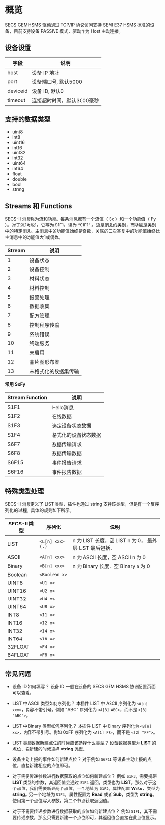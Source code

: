 # 概览

SECS GEM HSMS 驱动通过 TCP/IP 协议访问支持 SEMI E37 HSMS 标准的设备，目前支持设备 PASSIVE 模式，驱动作为 Host 主动连接。

## 设备设置

| 字段     | 说明                       |
| -------- | -------------------------- |
| host     | 设备 IP 地址               |
| port     | 设备端口号, 默认5000       |
| deviceid | 设备 ID, 默认0             |
| timeout  | 连接超时时间，默认3000毫秒 |

## 支持的数据类型

* uint8
* int8
* uint16
* int16
* uint32
* int32
* uint64
* int64
* float
* double
* bool
* string

## Streams 和 Functions

SECS-II 消息称为流和功能。每条消息都有一个流值（ Sx ）和一个功能值（ Fy ）。对于流1功能1，它写为 S1F1，读为 “S1F1” 。流是消息的类别，而功能是类别中的特定消息。主消息中的功能值始终是奇数，关联的二次答复中的功能值始终比主消息中的功能值大1或偶数。

| Stream | 说明                 |
| ------ | -------------------- |
| 1      | 设备状态             |
| 2      | 设备控制             |
| 3      | 材料状态             |
| 4      | 材料控制             |
| 5      | 报警处理             |
| 6      | 数据收集             |
| 7      | 配方管理             |
| 8      | 控制程序传输         |
| 9      | 系统错误             |
| 10     | 终端服务             |
| 11     | 未启用               |
| 12     | 晶片图形布置         |
| 13     | 未格式化的数据集传输 |


**常用 SxFy**

| Stream Function | 说明                 |
| --------------- | -------------------- |
| S1F1            | Hello消息            |
| S1F2            | 在线数据             |
| S1F3            | 选定设备状态数据     |
| S1F4            | 格式化的设备状态数据 |
| S6F7            | 数据传输请求         |
| S6F8            | 数据传输数据         |
| S6F15           | 事件报告请求         |
| S6F16           | 事件报告数据         |


## 特殊类型处理

SECS-II 消息定义了 LIST 类型，插件也通过 string 支持该类型，但是有一个反序列化的过程，具体的规则如下所示。

| SECS-II 类型 | 序列化          | 说明                                                      |
| ------------ | --------------- | --------------------------------------------------------- |
| LIST         | `<L[n] xxx>(.)` | n 为 LIST 长度，空 LIST n 为 0， 最外层 LIST 最后包括 *.* |
| ASCII        | `<A[n] xxx> `   | n 为 ASCII 长度，空 ASCII n 为 0                          |
| Binary       | `<B[n] xxx> `   | n 为 BInary 长度，空 BInary n 为 0                        |
| Boolean      | `<Boolean x> `  |                                                           |
| UINT8        | `<U1 x> `       |                                                           |
| UINT16       | `<U2 x> `       |                                                           |
| UINT32       | `<U4 x> `       |                                                           |
| UINT64       | `<U8 x> `       |                                                           |
| INT8         | `<I1 x> `       |                                                           |
| INT16        | `<I2 x> `       |                                                           |
| INT32        | `<I4 x> `       |                                                           |
| INT64        | `<I8 x> `       |                                                           |
| 32FLOAT      | `<F4 x> `       |                                                           |
| 64FLOAT      | `<F8 x> `       |                                                           |

## 常见问题
* 设备 ID 如何填写？
设备 ID 一般在设备的 SECS GEM HSMS 协议配置页面可以查看。

* LIST 中 ASCII 类型如何序列化？
本插件 LIST 中 ASCII 序列化为 `<A[n] xxx>`，内容不带引号。例如 "ABC" 序列化为 `<A[3] ABC>`，而不是 `<[3] "ABC">`。

* LIST 中 Binary 类型如何序列化？
本插件 LIST 中 Binary 序列化为 `<B[n] xx>`，内容不带引号。例如 0xFF 序列化为 `<A[1] FF>`，而不是 `<[2] "FF">`。

* LIST 类型数据新建点位的时候应该选择什么类型？
设备数据类型为 **LIST** 的点位，在新建的时候选择 **string** 类型。

* 设备主动上报的事件如何新建点位？
对于例如 `S6F11` 等设备主动上报的点位，直接新建相应的点位即可。

* 对于需要传递参数进行数据获取的点位如何新建点位？
例如 `S1F3`，需要携带 **LIST** 类型的参数，其返回值会通过 `S1F4` 返回，类型也为 **LIST**。那么对于这个点位，我们需要新建两个点位，一个地址为 `S1F3`，属性配置 **Write**，类型为 **string**。另一个地址为 `S1F4`，属性配置为 **Read** 或者 **Sub**，类型为 **string**。使用第一个点位写入参数，第二个节点获取返回值。

* 对于不需要传递参数进行数据获取的点位如何新建点位？
例如 `S1F1`，其不需要传递参数，那么只需要新建一个点位即可，其返回值会直接在此点位显示。

